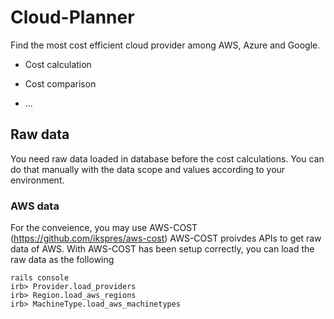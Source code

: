 # Cloud-Planner

Find the most cost efficient cloud provider among AWS, Azure and Google.

* Cost calculation

* Cost comparison

* ...


## Raw data
You need raw data loaded in database before the cost calculations.
You can do that manually with the data scope and values according to your environment.

### AWS data
For the conveience, you may use AWS-COST (https://github.com/ikspres/aws-cost)
AWS-COST proivdes APIs to get raw data of AWS.
With AWS-COST has been setup correctly, you can load the raw data as the following

```
rails console
irb> Provider.load_providers  
irb> Region.load_aws_regions
irb> MachineType.load_aws_machinetypes
```


